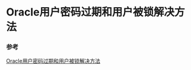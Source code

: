 # Oracle用户密码过期和用户被锁解决方法











### 参考

[Oracle用户密码过期和用户被锁解决方法](https://blog.csdn.net/kai27ks/article/details/6270350)